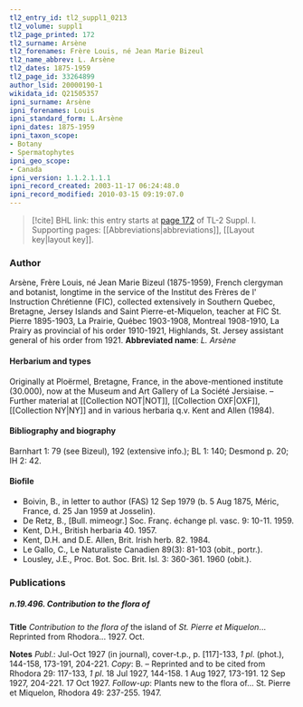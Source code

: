 ```yaml
---
tl2_entry_id: tl2_suppl1_0213
tl2_volume: suppl1
tl2_page_printed: 172
tl2_surname: Arsène
tl2_forenames: Frère Louis, né Jean Marie Bizeul
tl2_name_abbrev: L. Arsène
tl2_dates: 1875-1959
tl2_page_id: 33264899
author_lsid: 20000190-1
wikidata_id: Q21505357
ipni_surname: Arsène
ipni_forenames: Louis
ipni_standard_form: L.Arsène
ipni_dates: 1875-1959
ipni_taxon_scope: 
- Botany
- Spermatophytes
ipni_geo_scope: 
- Canada
ipni_version: 1.1.2.1.1.1
ipni_record_created: 2003-11-17 06:24:48.0
ipni_record_modified: 2010-03-15 09:19:07.0
---
```



> [!cite] BHL link: this entry starts at [page 172](https://www.biodiversitylibrary.org/page/33264899) of TL-2 Suppl. I.
> Supporting pages: [[Abbreviations|abbreviations]], [[Layout key|layout key]].

### Author

Arsène, Frère Louis, né Jean Marie Bizeul (1875-1959), French clergyman and botanist, longtime in the service of the Institut des Frères de l' Instruction Chrétienne (FIC), collected extensively in Southern Quebec, Bretagne, Jersey Islands and Saint Pierre-et-Miquelon, teacher at FIC St. Pierre 1895-1903, La Prairie, Québec 1903-1908, Montreal 1908-1910, La Prairy as provincial of his order 1910-1921, Highlands, St. Jersey assistant general of his order from 1921. 
**Abbreviated name**: *L. Arsène*

#### Herbarium and types

Originally at Ploërmel, Bretagne, France, in the above-mentioned institute (30.000), now at the Museum and Art Gallery of La Société Jersiaise. – Further material at [[Collection NOT|NOT]], [[Collection OXF|OXF]], [[Collection NY|NY]] and in various herbaria q.v. Kent and Allen (1984).

#### Bibliography and biography

Barnhart 1: 79 (see Bizeul), 192 (extensive info.); BL 1: 140; Desmond p. 20; IH 2: 42.

#### Biofile

- Boivin, B., in letter to author (FAS) 12 Sep 1979 (b. 5 Aug 1875, Méric, France, d. 25 Jan 1959 at Josselin).
- De Retz, B., \[Bull. mimeogr.\] Soc. Franç. échange pl. vasc. 9: 10-11. 1959.
- Kent, D.H., British herbaria 40. 1957.
- Kent, D.H. and D.E. Allen, Brit. Irish herb. 82. 1984.
- Le Gallo, C., Le Naturaliste Canadien 89(3): 81-103 (obit., portr.).
- Lousley, J.E., Proc. Bot. Soc. Brit. Isl. 3: 360-361. 1960 (obit.).

### Publications

##### n.19.496. Contribution to the flora of

**Title**
*Contribution to the flora of* the island of *St. Pierre et Miquelon*... Reprinted from Rhodora... 1927. Oct.

**Notes**
*Publ*.: Jul-Oct 1927 (in journal), cover-t.p., p. \[117\]-133, *1 pl*. (phot.), 144-158, 173-191, 204-221. *Copy*: B. – Reprinted and to be cited from Rhodora 29: 117-133, *1 pl*. 18 Jul 1927, 144-158. 1 Aug 1927, 173-191. 12 Sep 1927, 204-221. 17 Oct 1927.
*Follow-up*: Plants new to the flora of... St. Pierre et Miquelon, Rhodora 49: 237-255. 1947.

